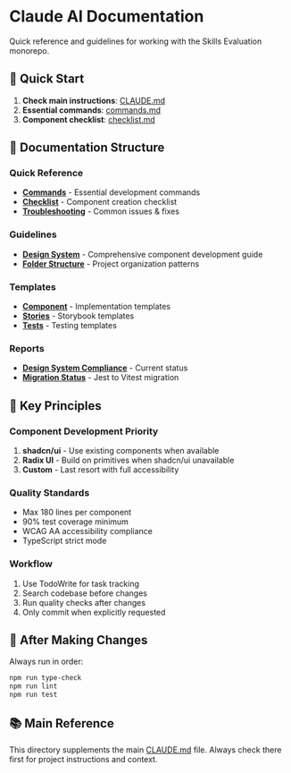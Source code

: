 # Claude AI Documentation

Quick reference and guidelines for working with the Skills Evaluation monorepo.

## 🚀 Quick Start

1. **Check main instructions**: [CLAUDE.md](../../CLAUDE.md)
2. **Essential commands**: [commands.md](quick-reference/commands.md)
3. **Component checklist**: [checklist.md](quick-reference/checklist.md)

## 📁 Documentation Structure

### Quick Reference
- **[Commands](quick-reference/commands.md)** - Essential development commands
- **[Checklist](quick-reference/checklist.md)** - Component creation checklist
- **[Troubleshooting](quick-reference/troubleshooting.md)** - Common issues & fixes

### Guidelines
- **[Design System](guidelines/design-system.md)** - Comprehensive component development guide
- **[Folder Structure](guidelines/folder-structure.md)** - Project organization patterns

### Templates
- **[Component](templates/component.md)** - Implementation templates
- **[Stories](templates/stories.md)** - Storybook templates  
- **[Tests](templates/tests.md)** - Testing templates

### Reports
- **[Design System Compliance](reports/design-system-compliance-report.md)** - Current status
- **[Migration Status](reports/migration-status.md)** - Jest to Vitest migration

## 🎯 Key Principles

### Component Development Priority
1. **shadcn/ui** - Use existing components when available
2. **Radix UI** - Build on primitives when shadcn/ui unavailable  
3. **Custom** - Last resort with full accessibility

### Quality Standards
- Max 180 lines per component
- 90% test coverage minimum
- WCAG AA accessibility compliance
- TypeScript strict mode

### Workflow
1. Use TodoWrite for task tracking
2. Search codebase before changes
3. Run quality checks after changes
4. Only commit when explicitly requested

## 🔧 After Making Changes

Always run in order:
```bash
npm run type-check
npm run lint  
npm run test
```

## 📚 Main Reference

This directory supplements the main [CLAUDE.md](../../CLAUDE.md) file. Always check there first for project instructions and context.